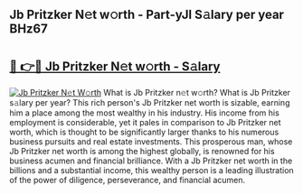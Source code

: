 ## Jb Pritzker N𝚎t w𝚘rth - Part-yJl S𝚊lary per year BHz67

# <h2><a href="http://gc2tzr5.nevu.top/?p=Jb+Pritzker">🔗 👉🔴 Jb Pritzker N𝚎t w𝚘rth - S𝚊lary</a></h2>

[![Jb Pritzker N𝚎t W𝚘rth](https://i.imgur.com/Oavwk0R.jpeg)](http://gc2tzr5.nevu.top/?p=Jb+Pritzker)
What is Jb Pritzker n𝚎t w𝚘rth? What is Jb Pritzker s𝚊lary per year?
This rich person's Jb Pritzker net worth is sizable, earning him a place among the most wealthy in his industry. His income from his employment is considerable, yet it pales in comparison to Jb Pritzker net worth, which is thought to be significantly larger thanks to his numerous business pursuits and real estate investments. This prosperous man, whose Jb Pritzker net worth is among the highest globally, is renowned for his business acumen and financial brilliance. With a Jb Pritzker net worth in the billions and a substantial income, this wealthy person is a leading illustration of the power of diligence, perseverance, and financial acumen.
